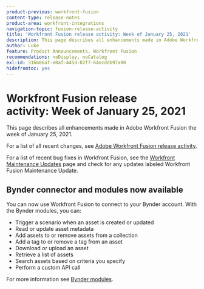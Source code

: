 ```yaml
---
product-previous: workfront-fusion
content-type: release-notes
product-area: workfront-integrations
navigation-topic: fusion-release-activity
title: 'Workfront Fusion release activity: Week of January 25, 2021'
description: This page describes all enhancements made in Adobe Workfront Fusion the week of January 25, 2021.
author: Luke
feature: Product Announcements, Workfront Fusion
recommendations: noDisplay, noCatalog
exl-id: 316b86af-e8af-445d-82f7-64ecddb97a00
hidefromtoc: yes
---
```

# Workfront Fusion release activity:&nbsp;Week of January 25, 2021

This page describes all enhancements made in Adobe Workfront Fusion the week of January 25, 2021.

For a list of all recent changes, see [Adobe Workfront Fusion release activity](/help/workfront-fusion/fusion-product-releases/fusion-release-activity.md).

For a list of recent bug fixes in Workfront Fusion, see the [Workfront Maintenance Updates](https://experienceleague.adobe.com/docs/workfront-known-issues/releases/current-updates.html) page and check for any updates labeled Workfront Fusion Maintenance Update.

## Bynder connector and modules now available

You can now use Workfront Fusion to connect to your Bynder account. With the Bynder modules, you can:

* Trigger a scenario when an asset is created or updated
* Read or update asset metadata
* Add assets to or remove assets from a collection
* Add a tag to or remove a tag from an asset
* Download or upload an asset
* Retrieve a list of assets
* Search assets based on criteria you specify
* Perform a custom API call

For more information see [Bynder modules](../../../workfront-fusion/apps-and-their-modules/bynder-modules.md).
